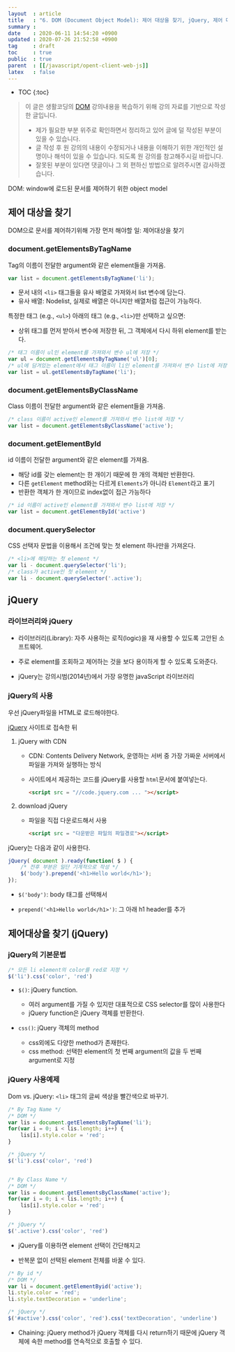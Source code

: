 ```yaml
---
layout  : article
title   : "6. DOM (Document Object Model): 제어 대상을 찾기, jQuery, 제어 대상을 찾기(jQuery)"
summary : 
date    : 2020-06-11 14:54:20 +0900
updated : 2020-07-26 21:52:58 +0900
tag     : draft
toc     : true
public  : true
parent  : [[/javascript/opent-client-web-js]]
latex   : false
---
```

* TOC
{:toc}

> 이 글은 생활코딩의 [DOM](https://opentutorials.org/course/1375/6655) 강의내용을 복습하기 위해 강의 자료를 기반으로 작성한 글입니다.
>
> * 제가 필요한 부분 위주로 확인하면서 정리하고 있어 글에 덜 작성된 부분이 있을 수 있습니다.
> * 글 작성 후 원 강의의 내용이 수정되거나 내용을 이해하기 위한 개인적인 설명이나 해석이 있을 수 있습니다. 되도록 원 강의를 참고해주시길 바랍니다.
> * 잘못된 부분이 있다면 댓글이나 그 외 편하신 방법으로 알려주시면 감사하겠습니다.

DOM: window에 로드된 문서를 제어하기 위한 object model

## 제어 대상을 찾기

DOM으로 문서를 제어하기위해 가장 먼저 해야할 일: 제어대상을 찾기

### document.getElementsByTagName

Tag의 이름이 전달한 argument와 같은 element들을 가져옴.

```js
var list = document.getElementsByTagName('li');
```

* 문서 내의 `<li>` 태그들을 유사 배열로 가져와서 list 변수에 담는다.
* 유사 배열: Nodelist, 실제로 배열은 아니지만 배열처럼 접근이 가능하다.

특정한 태그 (e.g., `<ul>`) 아래의 태그 (e.g., `<li>`)만 선택하고 싶으면:

* 상위 태그를 먼저 받아서 변수에 저장한 뒤, 그 객체에서 다시 하위 element를 받는다.

```js
/* 태그 이름이 ul인 element를 가져와서 변수 ul에 저장 */
var ul = document.getElementsByTagName('ul')[0];
/* ul에 담겨있는 element에서 태그 이름이 li인 element를 가져와서 변수 list에 저장 */
var list = ul.getElementsByTagName('li');
```

### document.getElementsByClassName

Class 이름이 전달한 argument와 같은 element들을 가져옴.

```js
/* class 이름이 active인 element를 가져와서 변수 list에 저장 */
var list = document.getElementsByClassName('active');
```

### document.getElementById

id 이름이 전달한 argument와 같은 element를 가져옴.

* 해당 id를 갖는 element는 한 개이기 때문에 한 개의 객체만 반환한다.
* 다른 `getElement` method와는 다르게 `Elements`가 아니라 `Element`라고 표기
* 반환한 객체가 한 개이므로 index없이 접근 가능하다

```js
/* id 이름이 active인 element를 가져와서 변수 list에 저장 */
var list = document.getElementById('active')
```

### document.querySelector

CSS 선택자 문법을 이용해서 조건에 맞는 첫 element 하나만을 가져온다.

```js
/* <li>에 해당하는 첫 element */
var li - document.querySelector('li');
/* class가 active인 첫 element */
var li - document.querySelector('.active');
```

## jQuery

### 라이브러리와 jQuery

* 라이브러리(Library): 자주 사용하는 로직(logic)을 재 사용할 수 있도록 고안된 소프트웨어.

* 주로 element를 조회하고 제어하는 것을 보다 용이하게 할 수 있도록 도와준다.
* jQuery는 강의시범(2014년)에서 가장 유명한 javaScript 라이브러리

### jQuery의 사용

우선 jQuery파일을 HTML로 로드해야한다.

[jQuery](https://jquery.com) 사이트로 접속한 뒤

1. jQuery with CDN
   * CDN: Contents Delivery Network, 운영하는 서버 중 가장 가짜운 서버에서 파일을 가져와 실행하는 방식
   * 사이트에서 제공하는 코드를 jQuery를 사용할 `html`문서에 붙여넣는다.

     ```html
     <script src = "//code.jquery.com ... "></script>
     ```

2. download jQuery
   * 파일을 직접 다운로드해서 사용

     ```html
     <script src = "다운받은 파일의 파일경로"></script>
     ```

jQuery는 다음과 같이 사용한다.

```js
jQuery( document ).ready(function( $ ) {
    /* 전후 부분은 일단 기계적으로 작성 */
    $('body').prepend('<h1>Hello world</h1>');
});
```

* `$('body')`: body 태그를 선택해서

* `prepend('<h1>Hello world</h1>')`: 그 아래 h1 header를 추가

## 제어대상을 찾기 (jQuery)

### jQuery의 기본문법

```js
/* 모든 li element의 color를 red로 지정 */
$('li').css('color', 'red')
```

* `$()`: jQuery function.
    * 여러 argument를 가질 수 있지만 대표적으로 CSS selector를 많이 사용한다
    * jQuery function은 jQuery 객체를 반환한다.

* `css()`: jQuery 객체의 method
    * css외에도 다양한 method가 존재한다.
    * css method: 선택한 element의 첫 번째 argument의 값을 두 번째 argument로 지정

### jQuery 사용예제

Dom vs. jQuery: `<li>` 태그의 글씨 색상을 빨간색으로 바꾸기.

```js
/* By Tag Name */
/* DOM */
var lis = document.getElementsByTagName('li');
for(var i = 0; i < lis.length; i++) {
    lis[i].style.color = 'red';
}

/* jQuery */
$('li').css('color', 'red')


/* By Class Name */
/* DOM */
var lis = document.getElementsByClassName('active');
for(var i = 0; i < lis.length; i++) {
    lis[i].style.color = 'red';
}

/* jQuery */
$('.active').css('color', 'red')
```

* jQuery를 이용하면 element 선택이 간단해지고

* 반복문 없이 선택된 element 전체를 바꿀 수 있다.

```js
/* By id */
/* DOM */
var li = document.getElementByid('active');
li.style.color = 'red';
li.style.textDecoration = 'underline';

/* jQuery */
$('#active').css('color', 'red').css('textDecoration', 'underline')
```

* Chaining: jQuery method가 jQuery 객체를 다시 return하기 때문에 jQuery 객체에 속한 method를 연속적으로 호출할 수 있다.
